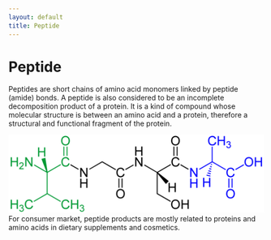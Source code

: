 ```yaml
---
layout: default
title: Peptide
---
```

# Peptide

Peptides are short chains of amino acid monomers linked by peptide (amide) bonds. A peptide is also considered to be an incomplete decomposition product of a protein. It is a kind of compound whose molecular structure is between an amino acid and a protein, therefore a structural and functional fragment of the protein.


![](1024px-Tetrapeptide_structural_formulae_v.1.png)
For consumer market, peptide products are mostly related to proteins and amino acids in dietary supplements and cosmetics.
